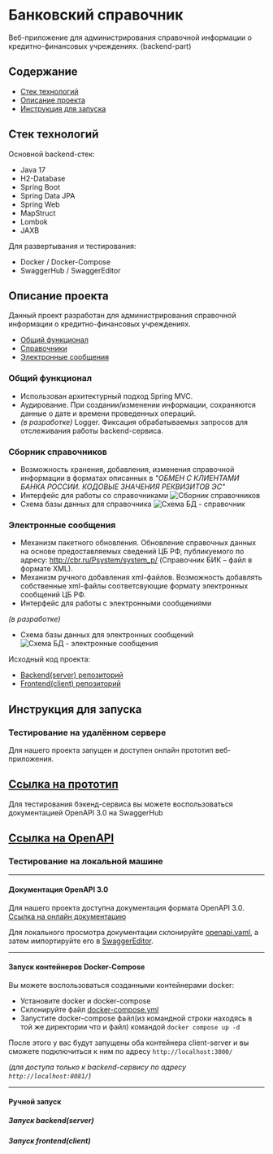 # Банковский справочник
Веб-приложение для администрирования справочной информации о кредитно-финансовых учреждениях. (backend-part)
## Содержание

- [Стек технологий](#стек-технологий)
- [Описание проекта](#описание-проекта)
- [Инструкция для запуска](#инструкция-для-запуска)

## Стек технологий
Основной backend-стек:
- Java 17
- H2-Database
- Spring Boot
- Spring Data JPA
- Spring Web
- MapStruct
- Lombok
- JAXB

Для развертывания и тестирования:
- Docker / Docker-Compose
- SwaggerHub / SwaggerEditor
## Описание проекта
Данный проект разработан для администрирования справочной информации о кредитно-финансовых учреждениях.
- [Общий функционал](#общий-функционал)
- [Справочники](#сборник-справочников)
- [Электронные сообщения](#электронные-сообщения)
### Общий функционал
- Использован архитектурный подход Spring MVC.
- Аудирование. При создании/изменении информации, сохраняются данные о дате и времени проведенных операций. 
- *(в разработке)* Logger. Фиксация обрабатываемых запросов для отслеживания работы backend-сервиса.
### Сборник справочников
- Возможность хранения, добавления, изменения справочной информации в форматах описанных в *"ОБМЕН С КЛИЕНТАМИ БАНКА РОССИИ.
КОДОВЫЕ ЗНАЧЕНИЯ РЕКВИЗИТОВ ЭС"*
- Интерфейс для работы со справочниками
![Сборник справочников]()
- Схема базы данных для справочника
![Схема БД - справочник]()
### Электронные сообщения
- Механизм пакетного обновления. Обновление справочных данных на основе предоставляемых сведений ЦБ РФ, публикуемого по адресу: http://cbr.ru/Psystem/system_p/ (Справочник БИК – файл в формате XML).
- Механизм ручного добавления xml-файлов. Возможность добавлять собственные xml-файлы соответсвующие формату электронных сообщений ЦБ РФ.
- Интерфейс для работы с электронными сообщениями

*(в разработке)*

- Схема базы данных для электронных сообщений
![Схема БД - электронные сообщения]()

Исходный код проекта:
- [Backend(server) репозиторий](https://github.com/MrRobinGoood/Bank-Info)
- [Frontend(client) репозиторий](https://github.com/Matveyx25/open-code-test)

## Инструкция для запуска
### Тестирование на удалённом сервере
Для нашего проекта запущен и доступен онлайн прототип веб-приложения.

[Ссылка на прототип](http://178.170.193.201:3000/)
- 
Для тестирования бэкенд-сервиса вы можете воспользоваться документацией OpenAPI 3.0 на SwaggerHub

[Ссылка на OpenAPI](https://app.swaggerhub.com/apis-docs/MROBINGOOOD/Bank-Info-OpenCode-Practice/0.0.3) 
-
### Тестирование на локальной машине
____
#### Документация OpenAPI 3.0
Для нашего проекта доступна документация формата OpenAPI 3.0. [Ссылка на онлайн документацию](https://app.swaggerhub.com/apis/MROBINGOOOD/Bank-Info-OpenCode-Practice/0.0.3#/)

Для локального просмотра документации склонируйте [openapi.yaml](...), а затем импортируйте его в [SwaggerEditor](https://editor.swagger.io/).
____
#### Запуск контейнеров Docker-Compose
Вы можете воспользоваться созданными контейнерами docker:
- Установите docker и docker-compose
- Склонируйте файл [docker-compose.yml](...)
- Запустите docker-compose файл(из командной строки находясь в той же директории что и файл) командой ```docker compose up -d```

После этого у вас будут запущены оба контейнера client-server и вы сможете подключиться к ним по адресу ```http://localhost:3000/```

*(для доступа только к backend-сервису по адресу ```http://localhost:8081/```)*
____
#### Ручной запуск
##### Запуск backend(server)
##### Запуск frontend(client)
